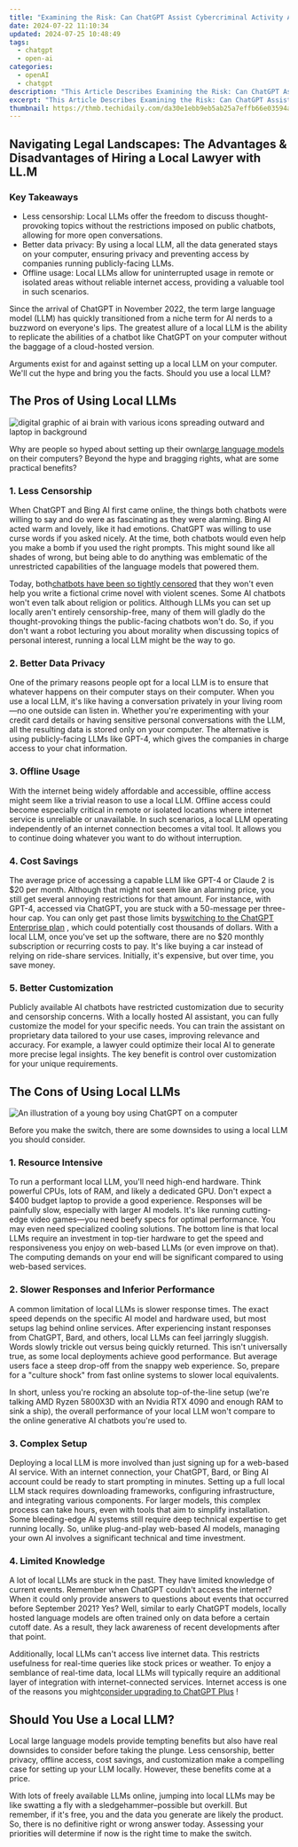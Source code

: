 ```yaml
---
title: "Examining the Risk: Can ChatGPT Assist Cybercriminal Activity Against Banks & Personal PCs?"
date: 2024-07-22 11:10:34
updated: 2024-07-25 10:48:49
tags:
  - chatgpt
  - open-ai
categories:
  - openAI
  - chatgpt
description: "This Article Describes Examining the Risk: Can ChatGPT Assist Cybercriminal Activity Against Banks & Personal PCs?"
excerpt: "This Article Describes Examining the Risk: Can ChatGPT Assist Cybercriminal Activity Against Banks & Personal PCs?"
thumbnail: https://thmb.techidaily.com/da30e1ebb9eb5ab25a7effb66e03594a33963d6af1f63bbe87601ee182a33306.jpg
---
```


## Navigating Legal Landscapes: The Advantages & Disadvantages of Hiring a Local Lawyer with LL.M

### Key Takeaways

* Less censorship: Local LLMs offer the freedom to discuss thought-provoking topics without the restrictions imposed on public chatbots, allowing for more open conversations.
* Better data privacy: By using a local LLM, all the data generated stays on your computer, ensuring privacy and preventing access by companies running publicly-facing LLMs.
* Offline usage: Local LLMs allow for uninterrupted usage in remote or isolated areas without reliable internet access, providing a valuable tool in such scenarios.

 Since the arrival of ChatGPT in November 2022, the term large language model (LLM) has quickly transitioned from a niche term for AI nerds to a buzzword on everyone's lips. The greatest allure of a local LLM is the ability to replicate the abilities of a chatbot like ChatGPT on your computer without the baggage of a cloud-hosted version.

 Arguments exist for and against setting up a local LLM on your computer. We'll cut the hype and bring you the facts. Should you use a local LLM?

## The Pros of Using Local LLMs

![digital graphic of ai brain with various icons spreading outward and laptop in background](https://static1.makeuseofimages.com/wordpress/wp-content/uploads/2023/10/ai-brain-digital.jpg)

 Why are people so hyped about setting up their own[large language models](https://www.makeuseof.com/what-are-large-langauge-models-how-do-they-work/) on their computers? Beyond the hype and bragging rights, what are some practical benefits?

### 1\. Less Censorship

 When ChatGPT and Bing AI first came online, the things both chatbots were willing to say and do were as fascinating as they were alarming. Bing AI acted warm and lovely, like it had emotions. ChatGPT was willing to use curse words if you asked nicely. At the time, both chatbots would even help you make a bomb if you used the right prompts. This might sound like all shades of wrong, but being able to do anything was emblematic of the unrestricted capabilities of the language models that powered them.

 Today, both[chatbots have been so tightly censored](https://www.makeuseof.com/what-is-chatbot-censorship/) that they won't even help you write a fictional crime novel with violent scenes. Some AI chatbots won't even talk about religion or politics. Although LLMs you can set up locally aren't entirely censorship-free, many of them will gladly do the thought-provoking things the public-facing chatbots won't do. So, if you don't want a robot lecturing you about morality when discussing topics of personal interest, running a local LLM might be the way to go.

### 2\. Better Data Privacy

 One of the primary reasons people opt for a local LLM is to ensure that whatever happens on their computer stays on their computer. When you use a local LLM, it's like having a conversation privately in your living room—no one outside can listen in. Whether you're experimenting with your credit card details or having sensitive personal conversations with the LLM, all the resulting data is stored only on your computer. The alternative is using publicly-facing LLMs like GPT-4, which gives the companies in charge access to your chat information.

### 3\. Offline Usage

 With the internet being widely affordable and accessible, offline access might seem like a trivial reason to use a local LLM. Offline access could become especially critical in remote or isolated locations where internet service is unreliable or unavailable. In such scenarios, a local LLM operating independently of an internet connection becomes a vital tool. It allows you to continue doing whatever you want to do without interruption.

### 4\. Cost Savings

 The average price of accessing a capable LLM like GPT-4 or Claude 2 is $20 per month. Although that might not seem like an alarming price, you still get several annoying restrictions for that amount. For instance, with GPT-4, accessed via ChatGPT, you are stuck with a 50-message per three-hour cap. You can only get past those limits by[switching to the ChatGPT Enterprise plan](https://www.makeuseof.com/what-is-chatgpt-enterprise/) , which could potentially cost thousands of dollars. With a local LLM, once you've set up the software, there are no $20 monthly subscription or recurring costs to pay. It's like buying a car instead of relying on ride-share services. Initially, it's expensive, but over time, you save money.

### 5\. Better Customization

 Publicly available AI chatbots have restricted customization due to security and censorship concerns. With a locally hosted AI assistant, you can fully customize the model for your specific needs. You can train the assistant on proprietary data tailored to your use cases, improving relevance and accuracy. For example, a lawyer could optimize their local AI to generate more precise legal insights. The key benefit is control over customization for your unique requirements.

## The Cons of Using Local LLMs

![An illustration of a young boy using ChatGPT on a computer](https://static1.makeuseofimages.com/wordpress/wp-content/uploads/2023/05/chatgpt-and-child.jpg)

 Before you make the switch, there are some downsides to using a local LLM you should consider.

### 1\. Resource Intensive

 To run a performant local LLM, you'll need high-end hardware. Think powerful CPUs, lots of RAM, and likely a dedicated GPU. Don't expect a $400 budget laptop to provide a good experience. Responses will be painfully slow, especially with larger AI models. It's like running cutting-edge video games—you need beefy specs for optimal performance. You may even need specialized cooling solutions. The bottom line is that local LLMs require an investment in top-tier hardware to get the speed and responsiveness you enjoy on web-based LLMs (or even improve on that). The computing demands on your end will be significant compared to using web-based services.

### 2\. Slower Responses and Inferior Performance

 A common limitation of local LLMs is slower response times. The exact speed depends on the specific AI model and hardware used, but most setups lag behind online services. After experiencing instant responses from ChatGPT, Bard, and others, local LLMs can feel jarringly sluggish. Words slowly trickle out versus being quickly returned. This isn't universally true, as some local deployments achieve good performance. But average users face a steep drop-off from the snappy web experience. So, prepare for a "culture shock" from fast online systems to slower local equivalents.

 In short, unless you're rocking an absolute top-of-the-line setup (we're talking AMD Ryzen 5800X3D with an Nvidia RTX 4090 and enough RAM to sink a ship), the overall performance of your local LLM won't compare to the online generative AI chatbots you're used to.

### 3\. Complex Setup

 Deploying a local LLM is more involved than just signing up for a web-based AI service. With an internet connection, your ChatGPT, Bard, or Bing AI account could be ready to start prompting in minutes. Setting up a full local LLM stack requires downloading frameworks, configuring infrastructure, and integrating various components. For larger models, this complex process can take hours, even with tools that aim to simplify installation. Some bleeding-edge AI systems still require deep technical expertise to get running locally. So, unlike plug-and-play web-based AI models, managing your own AI involves a significant technical and time investment.

### 4\. Limited Knowledge

 A lot of local LLMs are stuck in the past. They have limited knowledge of current events. Remember when ChatGPT couldn't access the internet? When it could only provide answers to questions about events that occurred before September 2021? Yes? Well, similar to early ChatGPT models, locally hosted language models are often trained only on data before a certain cutoff date. As a result, they lack awareness of recent developments after that point.

 Additionally, local LLMs can't access live internet data. This restricts usefulness for real-time queries like stock prices or weather. To enjoy a semblance of real-time data, local LLMs will typically require an additional layer of integration with internet-connected services. Internet access is one of the reasons you might[consider upgrading to ChatGPT Plus](https://www.makeuseof.com/reasons-you-should-upgrade-chatgpt-plus/) !

## Should You Use a Local LLM?

 Local large language models provide tempting benefits but also have real downsides to consider before taking the plunge. Less censorship, better privacy, offline access, cost savings, and customization make a compelling case for setting up your LLM locally. However, these benefits come at a price.

 With lots of freely available LLMs online, jumping into local LLMs may be like swatting a fly with a sledgehammer–possible but overkill. But remember, if it's free, you and the data you generate are likely the product. So, there is no definitive right or wrong answer today. Assessing your priorities will determine if now is the right time to make the switch.


<ins class="adsbygoogle"
     style="display:block"
     data-ad-format="autorelaxed"
     data-ad-client="ca-pub-7571918770474297"
     data-ad-slot="1223367746"></ins>



<ins class="adsbygoogle"
     style="display:block"
     data-ad-client="ca-pub-7571918770474297"
     data-ad-slot="8358498916"
     data-ad-format="auto"
     data-full-width-responsive="true"></ins>
